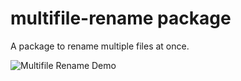 # multifile-rename package

A package to rename multiple files at once.

![Multifile Rename Demo](https://n52vnw-bn1ap000.files.1drv.com/y3m5tOR3DYOksXyddPKbcZKYT0Jstds8oE45iHe9vUnFYdpoxT-vRIHMnDzQtBruI6SYUL-WfmW4PR0p-JivWhsyp5Wsc1VHXATATsQi2tszk6by4rq0xmXoYfw7wMxIakBaYi1ASuD2o5Sj42L8Kat4iVBq3_Ncp7XNsReKvMs07Q/Multifile%20Rename.gif?psid=1 "Multifile Rename Demo")
